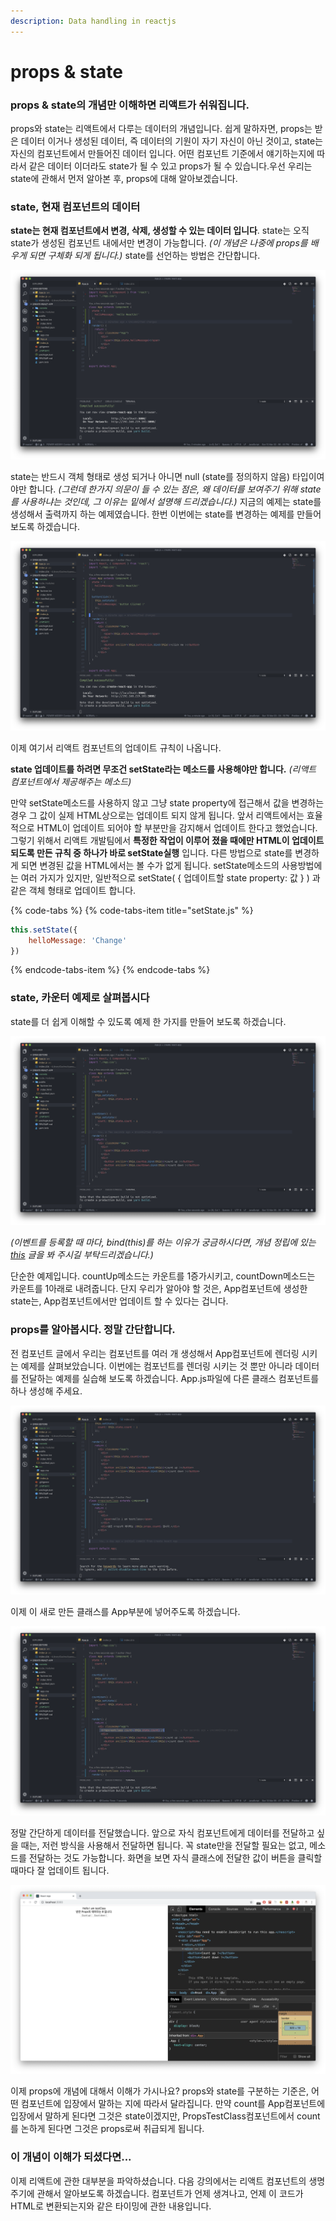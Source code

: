 ```yaml
---
description: Data handling in reactjs
---
```


# props & state

### props & state의 개념만 이해하면 리액트가 쉬워집니다.

props와 state는 리액트에서 다루는 데이터의 개념입니다. 쉽게 말하자면, props는 받은 데이터 이거나 생성된 데이터, 즉 데이터의 기원이 자기 자신이 아닌 것이고, state는 자신의 컴포넌트에서 만들어진 데이터 입니다. 어떤 컴포넌트 기준에서 얘기하는지에 따라서 같은 데이터 이더라도 state가 될 수 있고 props가 될 수 있습니다.우선 우리는 state에 관해서 먼저 알아본 후, props에 대해 알아보겠습니다.

### state, 현재 컴포넌트의 데이터

**state는 현재 컴포넌트에서 변경, 삭제, 생성할 수 있는 데이터 입니다**. state는 오직 state가 생성된 컴포넌트 내에서만 변경이 가능합니다. _\(이 개념은 나중에 props를 배우게 되면 구체화 되게 됩니다.\)_ state를 선언하는 방법은 간단합니다.

![state&#xB97C; &#xC815;&#xC758;&#xD558;&#xACE0;, &#xAC12;&#xC744; &#xCD9C;&#xB825;&#xAE4C;&#xC9C0; &#xD588;&#xC2B5;&#xB2C8;&#xB2E4;.](../.gitbook/assets/2019-03-10-2.56.44.png)

state는 반드시 객체 형태로 생성 되거나 아니면 null \(state를 정의하지 않음\) 타입이여야만 합니다. _\(그런데 한가지 의문이 들 수 있는 점은, 왜 데이터를 보여주기 위해 state를 사용하냐는 것인데, 그 이유는 밑에서 설명해 드리겠습니다.\)_ 지금의 예제는 state를 생성해서 출력까지 하는 예제였습니다. 한번 이번에는 state를 변경하는 예제를 만들어 보도록 하겠습니다.

![state&#xC5C5;&#xB370;&#xC774;&#xD2B8;](../.gitbook/assets/2019-03-10-3.04.16.png)

이제 여기서 리액트 컴포넌트의 업데이트 규칙이 나옵니다. 

**state 업데이트를 하려면 무조건 setState라는 메소드를 사용해야만 합니다.** _\(리액트 컴포넌트에서 제공해주는 메소드\)_ 

만약 setState메소드를 사용하지 않고 그냥 state property에 접근해서 값을 변경하는 경우 그 값이 실제 HTML상으로는 업데이트 되지 않게 됩니다. 앞서 리액트에서는 효율적으로 HTML이 업데이트 되어야 할 부분만을 감지해서 업데이트 한다고 했었습니다. 그렇기 위해서 리액트 개발팀에서 **특정한 작업이 이루어 졌을 때에만 HTML이 업데이트 되도록 만든 규칙 중 하나가 바로 setState실행** 입니다. 다른 방법으로 state를 변경하게 되면 변경된 값을 HTML에서는 볼 수가 없게 됩니다. setState메소드의 사용방법에는 여러 가지가 있지만, 일반적으로 setState\( { 업데이트할 state property: 값 } \) 과 같은 객체 형태로 업데이트 합니다.

{% code-tabs %}
{% code-tabs-item title="setState.js" %}
```javascript
this.setState({
    helloMessage: 'Change'
})
```
{% endcode-tabs-item %}
{% endcode-tabs %}

### state, 카운터 예제로 살펴봅시다

state를 더 쉽게 이해할 수 있도록 예제 한 가지를 만들어 보도록 하겠습니다.

![countUp, countDown](../.gitbook/assets/2019-03-10-5.35.47.png)

_\(이벤트를 등록할 때 마다, bind\(this\)를 하는 이유가 궁금하시다면, 개념 정립에 있는_ [_this_](../undefined/this.md) _글을 봐 주시길 부탁드리겠습니다.\)_ 

단순한 예제입니다. countUp메소드는 카운트를 1증가시키고, countDown메소드는 카운트를 1아래로 내려줍니다. 단지 우리가 알아야 할 것은, App컴포넌트에 생성한 state는, App컴포넌트에서만 업데이트 할 수 있다는 겁니다.

### props를 알아봅시다. 정말 간단합니다.

전 컴포넌트 글에서 우리는 컴포넌트를 여러 개 생성해서 App컴포넌트에 렌더링 시키는 예제를 살펴보았습니다. 이번에는 컴포넌트를 렌더링 시키는 것 뿐만 아니라 데이터를 전달하는 예제를 실습해 보도록 하겠습니다. App.js파일에 다른 클래스 컴포넌트를 하나 생성해 주세요.

![&#xC0C8;&#xB85C;&#xC6B4; &#xD074;&#xB798;&#xC2A4;&#xB97C; &#xC0DD;&#xC131;&#xD588;&#xC2B5;&#xB2C8;&#xB2E4;.](../.gitbook/assets/2019-03-10-5.45.43.png)

이제 이 새로 만든 클래스를 App부분에 넣어주도록 하겠습니다.

![&#xC0C8;&#xB85C; &#xB9CC;&#xB4E0; &#xD074;&#xB798;&#xC2A4;&#xB97C; &#xC8FC;&#xC785; &#xC2DC;&#xCF30;&#xC2B5;&#xB2C8;&#xB2E4;.](../.gitbook/assets/2019-03-10-5.47.21.png)

정말 간단하게 데이터를 전달했습니다. 앞으로 자식 컴포넌트에게 데이터를 전달하고 싶을 때는, 저런 방식을 사용해서 전달하면 됩니다. 꼭 state만을 전달할 필요는 없고, 메소드를 전달하는 것도 가능합니다. 화면을 보면 자식 클래스에 전달한 값이 버튼을 클릭할 때마다 잘 업데이트 됩니다.

![&#xC790;&#xC2DD; &#xD074;&#xB798;&#xC2A4;&#xC5D0;&#xAC8C; &#xC804;&#xB2EC;&#xD558;&#xAE30;](../.gitbook/assets/2019-03-10-5.49.13.png)

이제 props에 개념에 대해서 이해가 가시나요? props와 state를 구분하는 기준은, 어떤 컴포넌트에 입장에서 말하는 지에 따라서 달라집니다. 만약 count를 App컴포넌트에 입장에서 말하게 된다면 그것은 state이겠지만, PropsTestClass컴포넌트에서 count를 논하게 된다면 그것은 props로써 취급되게 됩니다.

### 이 개념이 이해가 되셨다면...

이제 리액트에 관한 대부분을 파악하셨습니다. 다음 강의에서는 리액트 컴포넌트의 생명 주기에 관해서 알아보도록 하겠습니다. 컴포넌트가 언제 생겨나고, 언제 이 코드가 HTML로 변환되는지와 같은 타이밍에 관한 내용입니다.

